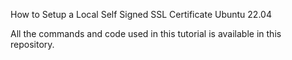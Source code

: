How to Setup a Local Self Signed SSL Certificate Ubuntu 22.04 

All the commands and code used in this tutorial is available in this repository. 